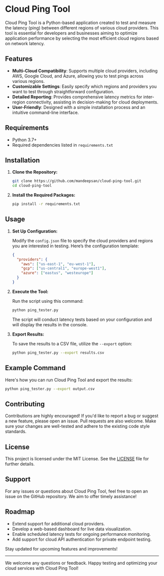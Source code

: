 # Cloud Ping Tool

Cloud Ping Tool is a Python-based application created to test and measure the latency (ping) between different regions of various cloud providers. This tool is essential for developers and businesses aiming to optimize application performance by selecting the most efficient cloud regions based on network latency.

## Features

- **Multi-Cloud Compatibility**: Supports multiple cloud providers, including AWS, Google Cloud, and Azure, allowing you to test pings across various regions.
- **Customizable Settings**: Easily specify which regions and providers you want to test through straightforward configuration.
- **Detailed Reporting**: Provides comprehensive latency metrics for inter-region connectivity, assisting in decision-making for cloud deployments.
- **User-Friendly**: Designed with a simple installation process and an intuitive command-line interface.

## Requirements

- Python 3.7+
- Required dependencies listed in `requirements.txt`

## Installation

1. **Clone the Repository:**

   ```bash
   git clone https://github.com/mandeepsan/cloud-ping-tool.git
   cd cloud-ping-tool
   ```

2. **Install the Required Packages:**

   ```bash
   pip install -r requirements.txt
   ```

## Usage

1. **Set Up Configuration:**

   Modify the `config.json` file to specify the cloud providers and regions you are interested in testing. Here’s the configuration template:

   ```json
   {
     "providers": {
       "aws": ["us-east-1", "eu-west-1"],
       "gcp": ["us-central1", "europe-west1"],
       "azure": ["eastus", "westeurope"]
     }
   }
   ```

2. **Execute the Tool:**

   Run the script using this command:

   ```bash
   python ping_tester.py
   ```

   The script will conduct latency tests based on your configuration and will display the results in the console.

3. **Export Results:**

   To save the results to a CSV file, utilize the `--export` option:

   ```bash
   python ping_tester.py --export results.csv
   ```

## Example Command

Here's how you can run Cloud Ping Tool and export the results:

```bash
python ping_tester.py --export output.csv
```

## Contributing

Contributions are highly encouraged! If you'd like to report a bug or suggest a new feature, please open an issue. Pull requests are also welcome. Make sure your changes are well-tested and adhere to the existing code style standards.

## License

This project is licensed under the MIT License. See the [LICENSE](LICENSE) file for further details.

## Support

For any issues or questions about Cloud Ping Tool, feel free to open an issue on the GitHub repository. We aim to offer timely assistance!

## Roadmap

- Extend support for additional cloud providers.
- Develop a web-based dashboard for live data visualization.
- Enable scheduled latency tests for ongoing performance monitoring.
- Add support for cloud API authentication for private endpoint testing.

Stay updated for upcoming features and improvements!

---

We welcome any questions or feedback. Happy testing and optimizing your cloud services with Cloud Ping Tool!
